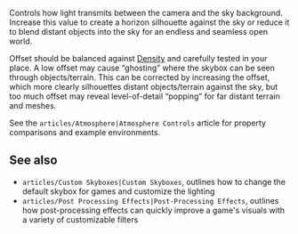 Controls how light transmits between the camera and the sky background. Increase this value to create a horizon silhouette against the sky or reduce it to blend distant objects into the sky for an endless and seamless open world.

Offset should be balanced against [Density](https://developer.roblox.com/en-us/api-reference/property/Atmosphere/Density) and carefully tested in your place. A low offset may cause “ghosting” where the skybox can be seen through objects/terrain. This can be corrected by increasing the offset, which more clearly silhouettes distant objects/terrain against the sky, but too much offset may reveal level-of-detail “popping” for far distant terrain and meshes.

See the `articles/Atmosphere|Atmosphere Controls` article for property comparisons and example environments.

See also
--------

*   `articles/Custom Skyboxes|Custom Skyboxes`, outlines how to change the default skybox for games and customize the lighting
*   `articles/Post Processing Effects|Post-Processing Effects`, outlines how post-processing effects can quickly improve a game's visuals with a variety of customizable filters